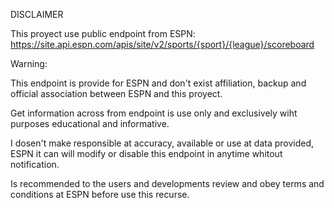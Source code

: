 DISCLAIMER

This proyect use public endpoint from ESPN:
https://site.api.espn.com/apis/site/v2/sports/{sport}/{league}/scoreboard

Warning:

This endpoint is provide for ESPN and don't exist affiliation, backup and official association between ESPN and this proyect.

Get information across from endpoint is use only and exclusively wiht purposes educational and informative.

I dosen't make responsible at accuracy, available or use at data provided, ESPN it can will modify or disable this endpoint in anytime whitout notification.

Is recommended to the users and developments review and obey terms and conditions at ESPN before use this recurse.
